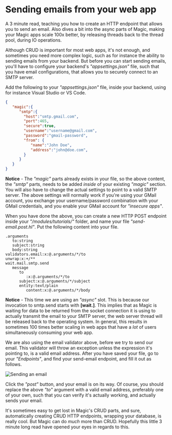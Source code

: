 # Sending emails from your web app

A 3 minute read, teaching you how to create an HTTP endpoint that allows
you to send an email. Also dives a bit into the async parts of Magic,
making your Magic apps scale 100x better, by releasing threads back
to the thread pool, during IO operations.

Although CRUD is important for most web apps, it's not enough, and
sometimes you need more complex logic, such as for instance the
ability to sending emails from your backend. But before you can
start sending emails, you'll have to configure your backend's
_"appsettings.json"_ file, such that you have email configurations,
that allows you to securely connect to an SMTP server.

Add the following to your _"appsettings.json"_ file, inside
your backend, using for instance Visual Studio or VS Code.

```json
{
   "magic":{
      "smtp":{
        "host":"smtp.gmail.com",
        "port":465,
        "secure":true,
        "username":"username@gmail.com",
        "password":"gmail-password",
        "from": {
           "name":"John Doe",
           "address":"john@doe.com",
        }
      }
   }
}
```

**Notice** - The _"magic"_ parts already exists in your file, so
the above content, the _"smtp"_ parts, needs to be added _inside_
of your existing _"magic"_ section. You will also have to change
the actual settings to point to a valid SMTP server. The above
settings will normally work if you're using your GMail account,
you exchange your username/password combination with your GMail
credentials, and you enable your GMail account for _"insecure apps"_.

When you have done the above, you can create a new HTTP POST
endpoint inside your _"/modules/tutorials/"_ folder, and name
your file _"send-email.post.hl"_. Put the following content
into your file.

```
.arguments
   to:string
   subject:string
   body:string
validators.email:x:@.arguments/*/to
unwrap:x:+/**
wait.mail.smtp.send
   message
      to
         :x:@.arguments/*/to
      subject:x:@.arguments/*/subject
      entity:text/plain
         content:x:@.arguments/*/body
```

**Notice** - This time we are using an _"async"_ slot. This is
because our invocation to smtp.send starts with **[wait.]**.
This implies that as Magic is waiting for data to be returned
from the socket connection it is using to actually transmit
the email to your SMTP server, the web server thread will be
released back to the operating system. In general, this results
in sometimes 100 times better scaling in web apps that have
a _lot_ of users simultaneously consuming your web app.

We are also using the email validator above, before we
try to send our email. This validator will throw an exception
unless the expression it's pointing to, is a valid email
address. After you have saved your file, go to your _"Endpoints"_,
and find your send-email endpoint, and fill it out as follows.

![Sending an email](https://servergardens.files.wordpress.com/2020/09/send-email-tutorial.png)

Click the _"post"_ button, and your email is on its way.
Of course, you should replace the above _"to"_ argument with
a valid email address, preferably one of your own, such that
you can verify it's actually working, and actually sends
your email.

It's sometimes easy to get lost in Magic's CRUD parts, and
sure, automatically creating CRUD HTTP endpoints, wrapping
your database, is really cool. But Magic can do _much_ more
than CRUD. Hopefully this little 3 minute long read have
opened your eyes in regards to this.
